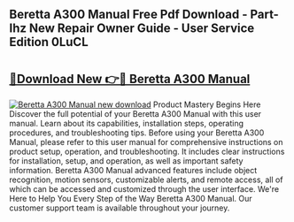 ## Beretta A300 Manual Free Pdf Download - Part-Ihz New Repair Owner Guide - User Service Edition 0LuCL

# <h2><a href="http://bc23879.oget.top/?id=Beretta+A300+Manual">🔗Download New 👉🔴 Beretta A300 Manual</a></h2>

[![Beretta A300 Manual new download](https://i.imgur.com/5g1atiW.png)](http://bc23879.oget.top/?id=Beretta+A300+Manual)
Product Mastery Begins Here Discover the full potential of your Beretta A300 Manual with this user manual. Learn about its capabilities, installation steps, operating procedures, and troubleshooting tips. Before using your Beretta A300 Manual, please refer to this user manual for comprehensive instructions on product setup, operation, and troubleshooting. It includes clear instructions for installation, setup, and operation, as well as important safety information. Beretta A300 Manual advanced features include object recognition, motion sensors, customizable alerts, and remote access, all of which can be accessed and customized through the user interface. We're Here to Help You Every Step of the Way Beretta A300 Manual. Our customer support team is available throughout your journey.

